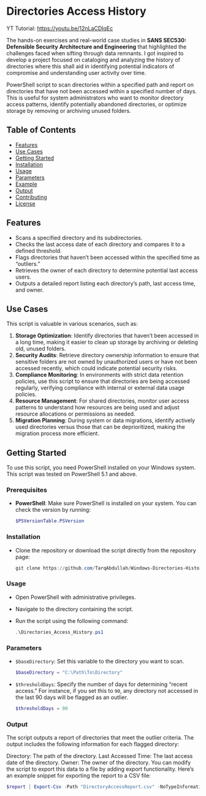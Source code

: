 # Directories Access History

YT Tutorial: https://youtu.be/12nLaCDIqEc

The hands-on exercises and real-world case studies in **SANS SEC530: Defensible Security Architecture and Engineering** that highlighted the challenges faced when sifting through data remnants. I got inspired to develop a project focused on cataloging and analyzing the history of directories where this shall aid in identifying potential indicators of compromise and understanding user activity over time.

PowerShell script to scan directories within a specified path and report on directories that have not been accessed within a specified number of days. This is useful for system administrators who want to monitor directory access patterns, identify potentially abandoned directories, or optimize storage by removing or archiving unused folders.

## Table of Contents

- [Features](#features)
- [Use Cases](#use-cases)
- [Getting Started](#getting-started)
- [Installation](#installation)
- [Usage](#usage)
- [Parameters](#parameters)
- [Example](#example)
- [Output](#output)
- [Contributing](#contributing)
- [License](#license)

## Features

- Scans a specified directory and its subdirectories.
- Checks the last access date of each directory and compares it to a defined threshold.
- Flags directories that haven’t been accessed within the specified time as “outliers.”
- Retrieves the owner of each directory to determine potential last access users.
- Outputs a detailed report listing each directory’s path, last access time, and owner.

## Use Cases

This script is valuable in various scenarios, such as:

1. **Storage Optimization**: Identify directories that haven’t been accessed in a long time, making it easier to clean up storage by archiving or deleting old, unused folders.
2. **Security Audits**: Retrieve directory ownership information to ensure that sensitive folders are not owned by unauthorized users or have not been accessed recently, which could indicate potential security risks.
3. **Compliance Monitoring**: In environments with strict data retention policies, use this script to ensure that directories are being accessed regularly, verifying compliance with internal or external data usage policies.
4. **Resource Management**: For shared directories, monitor user access patterns to understand how resources are being used and adjust resource allocations or permissions as needed.
5. **Migration Planning**: During system or data migrations, identify actively used directories versus those that can be deprioritized, making the migration process more efficient.

## Getting Started

To use this script, you need PowerShell installed on your Windows system. This script was tested on PowerShell 5.1 and above.

### Prerequisites

- **PowerShell**: Make sure PowerShell is installed on your system. You can check the version by running:
  
  ```powershell
  $PSVersionTable.PSVersion

### Installation

- Clone the repository or download the script directly from the repository page:
  
  ```powershell
  git clone https://github.com/TarqAbdullah/Windows-Directories-History.git

### Usage

- Open PowerShell with administrative privileges.
- Navigate to the directory containing the script.
- Run the script using the following command:
  
  ```powershell
  .\Directories_Access_History.ps1

### Parameters

- `$baseDirectory`: Set this variable to the directory you want to scan.
  
  ```powershell
  $baseDirectory = "C:\Path\To\Directory"

- `$thresholdDays`: Specify the number of days for determining “recent access.” For instance, if you set this to `90`, any directory not accessed in the last 90 days will be flagged as an outlier.
  
  ```powershell
  $thresholdDays = 90


### Output

The script outputs a report of directories that meet the outlier criteria. The output includes the following information for each flagged directory:

Directory: The path of the directory.
Last Accessed Time: The last access date of the directory.
Owner: The owner of the directory.
You can modify the script to export this data to a file by adding export functionality. Here’s an example snippet for exporting the report to a CSV file:

  ```powershell
  $report | Export-Csv -Path "DirectoryAccessReport.csv" -NoTypeInformation

